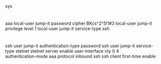 sys
#
aaa
 local-user jump-it password cipher BKcs^2^5!1#3
 local-user jump-it privilege level 1
 local-user jump-it service-type ssh
#
ssh user jump-it authentication-type password
ssh user jump-it service-type stelnet
stelnet server enable
user-interface vty 0 4  
authentication-mode aaa 
protocol inbound ssh 
ssh client first-time enable